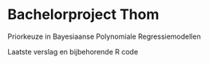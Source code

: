 # Bachelorproject Thom
Priorkeuze in Bayesiaanse Polynomiale Regressiemodellen

Laatste verslag en bijbehorende R code
